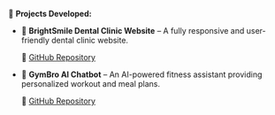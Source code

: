 🚀 **Projects Developed:**  

- 🦷 **BrightSmile Dental Clinic Website** – A fully responsive and user-friendly dental clinic website.
  
  🔗 [GitHub Repository](https://github.com/Omar-Khattab-01/BrightSmile)  

- 🤖 **GymBro AI Chatbot** – An AI-powered fitness assistant providing personalized workout and meal plans.
  
  🔗 [GitHub Repository](https://github.com/Omar-Khattab-01/GymBroChatbot)  
